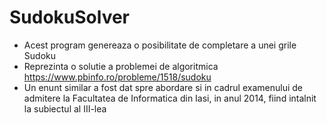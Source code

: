 # SudokuSolver
- Acest program genereaza o posibilitate de completare a unei grile Sudoku
- Reprezinta o solutie a problemei de algoritmica https://www.pbinfo.ro/probleme/1518/sudoku
- Un enunt similar a fost dat spre abordare si in cadrul examenului de admitere la Facultatea de Informatica din Iasi, in anul 2014, fiind intalnit la subiectul al III-lea
